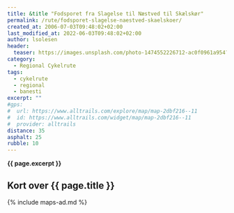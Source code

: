 ```yaml
---
title: &title "Fodsporet fra Slagelse til Næstved til Skælskør"
permalink: /rute/fodsporet-slagelse-naestved-skaelskoer/
created_at: 2006-07-03T09:48:02+02:00
last_modified_at: 2022-06-03T09:48:02+02:00
author: lsolesen
header:
  teaser: https://images.unsplash.com/photo-1474552226712-ac0f0961a954?ixlib=rb-1.2.1&ixid=eyJhcHBfaWQiOjEyMDd9&auto=format&fit=crop&h=300&w=400&q=10
category:
  - Regional Cykelrute
tags:
  - cykelrute
  - regional
  - banesti
excerpt: ""
#gps:
#  url: https://www.alltrails.com/explore/map/map-2dbf216--11
#  id: https://www.alltrails.com/widget/map/map-2dbf216--11
#  provider: alltrails
distance: 35
asphalt: 25
rubble: 10
---
```


**{{ page.excerpt }}**

## Kort over {{ page.title }}

{% include maps-ad.md %}

